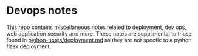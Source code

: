 # Devops notes 

This repo contains miscellaneous notes related to deployment, dev ops, web application security and more. These notes are supplimental to those found in [python-notes/deployment.md](https://github.com/jessicarush/python-notes/blob/master/deployment.md#ssh) as they are not specfic to a python flask deployment.


